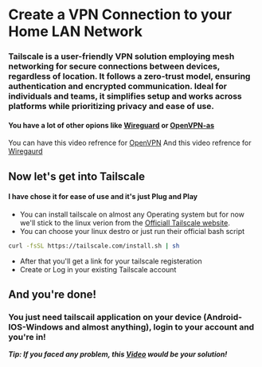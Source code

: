 # Create a VPN Connection to your Home LAN Network
### Tailscale is a user-friendly VPN solution employing mesh networking for secure connections between devices, regardless of location. It follows a zero-trust model, ensuring authentication and encrypted communication. Ideal for individuals and teams, it simplifies setup and works across platforms while prioritizing privacy and ease of use.
#### You have a lot of other opions like [Wireguard](https://www.wireguard.com/install/) or [OpenVPN-as](https://github.com/linuxserver-archive/docker-openvpn-as)
You can have this video refrence for [OpenVPN](https://www.youtube.com/watch?v=3F18KT8W7CQ&t=474s&ab_channel=TonyTeachesTech)
And this video refrence for [Wiregaurd](https://youtu.be/_sfddZHhOj4?t=2615)
## Now let's get into Tailscale
#### I have chose it for ease of use and it's just Plug and Play
- You can install tailscale on almost any Operating system but for now we'll stick to the linux verion from the [Officiall Tailscale website](https://tailscale.com/download/linux).
- You can choose your linux destro or just run their official bash script
```bash
curl -fsSL https://tailscale.com/install.sh | sh
```
- After that you'll get a link for your tailscale registeration
- Create or Log in your existing Tailscale account

## And you're done!
### You just need tailscail application on your device (Android-IOS-Windows and almost anything), login to your account and you're in!

***Tip: If you faced any problem, this [Video](https://www.youtube.com/watch?v=QJzjJozAYJo&ab_channel=MRP) would be your solution!***